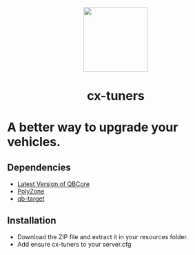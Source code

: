 <div align="center">
    <img width="150" height="150" src="https://i.ibb.co/XzZZrBg/pc-logo-modified.png">
</div>

<h1 align="center">cx-tuners</h1>

# A better way to upgrade your vehicles.

## Dependencies
* [Latest Version of QBCore](https://github.com/qbcore-framework)
* [PolyZone](https://github.com/mkafrin/PolyZone)
* [qb-target](https://github.com/BerkieBb/qb-target)

## Installation
* Download the ZIP file and extract it in your resources folder.
* Add ensure cx-tuners to your server.cfg